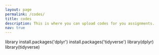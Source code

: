 ```yaml
---
layout: page
permalink: /codes/
title: codes
description: This is where you can upload codes for you assignments.
nav: true
---
```



library
install.packages('dplyr')
install.packages('tidyverse')
library(dplyr)
library(tidyverse)
